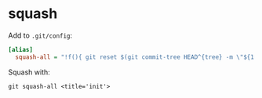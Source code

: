 # squash

Add to `.git/config`:

```cfg
[alias]
  squash-all = "!f(){ git reset $(git commit-tree HEAD^{tree} -m \"${1:-init}\");};f"
```

Squash with:

    git squash-all <title='init'>
